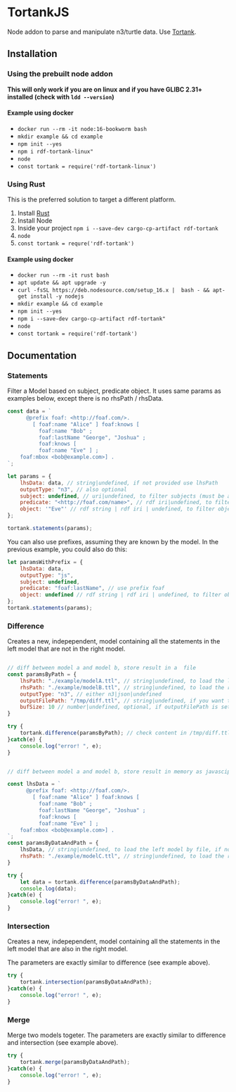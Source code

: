 # TortankJS

Node addon to parse and manipulate n3/turtle data. 
Use [Tortank](https://github.com/nbittich/tortank).

## Installation 

### Using the prebuilt node addon

<b>This will only work if you are on linux and if you have GLIBC 2.31+ installed (check with `ldd --version`)</b>

#### Example using docker

- `docker run --rm -it node:16-bookworm bash`
- `mkdir example && cd example`
- `npm init --yes`
- `npm i rdf-tortank-linux"`
- `node`
- `const tortank = require('rdf-tortank-linux')`

### Using Rust

This is the preferred solution to target a different platform.

1. Install [Rust](https://www.rust-lang.org/tools/install)
2. Install Node 
3. Inside your project `npm i --save-dev cargo-cp-artifact rdf-tortank`
4. `node`
5. `const tortank = requre('rdf-tortank')`

#### Example using docker

- `docker run --rm -it rust bash`
- `apt update && apt upgrade -y`
- `curl -fsSL https://deb.nodesource.com/setup_16.x |  bash - && apt-get install -y nodejs`
- `mkdir example && cd example`
- `npm init --yes`
- `npm i --save-dev cargo-cp-artifact rdf-tortank"`
- `node`
- `const tortank = require('rdf-tortank')`
## Documentation

### Statements

Filter a Model based on subject, predicate object. It uses same params as 
examples below, except there is no rhsPath / rhsData.

```js
const data = `
      @prefix foaf: <http://foaf.com/>.
        [ foaf:name "Alice" ] foaf:knows [
          foaf:name "Bob" ;
          foaf:lastName "George", "Joshua" ;
          foaf:knows [
          foaf:name "Eve" ] ;
    foaf:mbox <bob@example.com>] .
`;

let params = {
    lhsData: data, // string|undefined, if not provided use lhsPath
    outputType: "n3", // also optional
    subject: undefined, // uri|undefined, to filter subjects (must be an absolute uri)
    predicate: "<http://foaf.com/name>", // rdf iri|undefined, to filter predicates (muts be an absolute uri)
    object: '"Eve"' // rdf string | rdf iri | undefined, to filter objects
};

tortank.statements(params);

```

You can also use prefixes, assuming they are known by the model. In the previous example, you could also do this:

```js
let paramsWithPrefix = {
    lhsData: data, 
    outputType: "js", 
    subject: undefined, 
    predicate: "foaf:lastName", // use prefix foaf
    object: undefined // rdf string | rdf iri | undefined, to filter objects
};
tortank.statements(params);


```

### Difference

Creates a new, indepependent, model containing all the statements in the left model that are not in the right model.

```js

// diff between model a and model b, store result in a  file
const paramsByPath = {
    lhsPath: "./example/modelA.ttl", // string|undefined, to load the left model by file, if not provided, use lhsData
    rhsPath: "./example/modelB.ttl", // string|undefined, to load the right model by file, if not provided, use rhsData
    outputType: "n3", // either n3|json|undefined
    outputFilePath: "/tmp/diff.ttl", // string|undefined, if you want to save output directly into a file
    bufSize: 10 // number|undefined, optional, if outputFilePath is set, buffering 
}

try {
    tortank.difference(paramsByPath); // check content in /tmp/diff.ttl
}catch(e) {
    console.log("error! ", e);
}


// diff between model a and model b, store result in memory as javascipt object

const lhsData = `
      @prefix foaf: <http://foaf.com/>.
        [ foaf:name "Alice" ] foaf:knows [
          foaf:name "Bob" ;
          foaf:lastName "George", "Joshua" ;
          foaf:knows [
          foaf:name "Eve" ] ;
    foaf:mbox <bob@example.com>] .
`;
const paramsByDataAndPath = {
    lhsData, // string|undefined, to load the left model by file, if not provided, use lhsData
    rhsPath: "./example/modelC.ttl", // string|undefined, to load the right model by file, if not provided, use rhsData
}

try {
    let data = tortank.difference(paramsByDataAndPath); 
    console.log(data);
}catch(e) {
    console.log("error! ", e);
}


```

### Intersection

Creates a new, indepependent, model containing all the statements in the left model that are also in the right model.

The parameters are exactly similar to difference (see example above).

```js
try {
    tortank.intersection(paramsByDataAndPath); 
}catch(e) {
    console.log("error! ", e);
}
```

### Merge

Merge two models togeter. 
The parameters are exactly similar to difference and intersection (see example above).

```js
try {
    tortank.merge(paramsByDataAndPath); 
}catch(e) {
    console.log("error! ", e);
}
```


